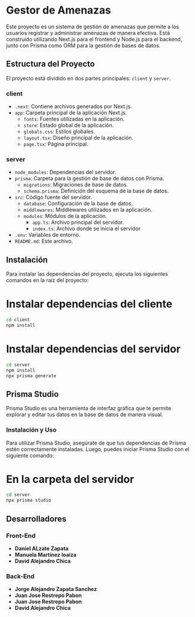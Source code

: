 # Gestor de Amenazas

Este proyecto es un sistema de gestión de amenazas que permite a los usuarios registrar y administrar amenazas de manera efectiva. Está construido utilizando Next.js para el frontend y Node.js para el backend, junto con Prisma como ORM para la gestión de bases de datos.

## Estructura del Proyecto

El proyecto está dividido en dos partes principales: `client` y `server`.

### client

- `.next`: Contiene archivos generados por Next.js.
- `app`: Carpeta principal de la aplicación Next.js.
  - `fonts`: Fuentes utilizadas en la aplicación.
  - `store`: Estado global de la aplicación.
  - `globals.css`: Estilos globales.
  - `layout.tsx`: Diseño principal de la aplicación.
  - `page.tsx`: Página principal.

### server

- `node_modules`: Dependencias del servidor.
- `prisma`: Carpeta para la gestión de base de datos con Prisma.
  - `migrations`: Migraciones de base de datos.
  - `schema.prisma`: Definición del esquema de la base de datos.
- `src`: Código fuente del servidor.
  - `database`: Configuración de la base de datos.
  - `middlewares`: Middlewares utilizados en la aplicación.
  - `modules`: Módulos de la aplicación.
    - `app.ts`: Archivo principal del servidor.
    - `index.ts`: Archivo donde se inicia el servidor
- `.env`: Variables de entorno.
- `README.md`: Este archivo.

## Instalación

Para instalar las dependencias del proyecto, ejecuta los siguientes comandos en la raíz del proyecto:

# Instalar dependencias del cliente
```bash
cd client
npm install
```

# Instalar dependencias del servidor
```bash
cd server
npm install
npx prisma generate
```

## Prisma Studio

Prisma Studio es una herramienta de interfaz gráfica que te permite explorar y editar tus datos en la base de datos de manera visual.

### Instalación y Uso

Para utilizar Prisma Studio, asegúrate de que tus dependencias de Prisma estén correctamente instaladas. Luego, puedes iniciar Prisma Studio con el siguiente comando:

# En la carpeta del servidor
```bash
cd server
npx prisma studio
```

## Desarrolladores

### Front-End
- **Daniel ALzate Zapata**
- **Manuela Martínez loaiza**
- **David Alejandro Chica**

### Back-End
- **Jorge Alejandro Zapata Sanchez**
- **Juan Jose Restrepo Pabon**
- **Juan Jose Restrepo Pabon**
- **David Alejandro Chica**
